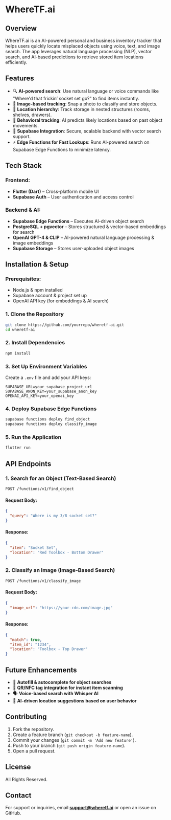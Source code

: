 # **WhereTF.ai**

## **Overview**
WhereTF.ai is an AI-powered personal and business inventory tracker that helps users quickly locate misplaced objects using voice, text, and image search. The app leverages natural language processing (NLP), vector search, and AI-based predictions to retrieve stored item locations efficiently.

## **Features**
- 🔍 **AI-powered search**: Use natural language or voice commands like "Where'd that frickin’ socket set go?" to find items instantly.
- 📸 **Image-based tracking**: Snap a photo to classify and store objects.
- 📍 **Location hierarchy**: Track storage in nested structures (rooms, shelves, drawers).
- 🔄 **Behavioral tracking**: AI predicts likely locations based on past object movements.
- 🔗 **Supabase Integration**: Secure, scalable backend with vector search support.
- ⚡ **Edge Functions for Fast Lookups**: Runs AI-powered search on Supabase Edge Functions to minimize latency.

## **Tech Stack**
### **Frontend:**
- **Flutter (Dart)** – Cross-platform mobile UI
- **Supabase Auth** – User authentication and access control

### **Backend & AI:**
- **Supabase Edge Functions** – Executes AI-driven object search
- **PostgreSQL + pgvector** – Stores structured & vector-based embeddings for search
- **OpenAI GPT-4 & CLIP** – AI-powered natural language processing & image embeddings
- **Supabase Storage** – Stores user-uploaded object images

## **Installation & Setup**
### **Prerequisites:**
- Node.js & npm installed
- Supabase account & project set up
- OpenAI API key (for embeddings & AI search)

### **1. Clone the Repository**
```sh
git clone https://github.com/yourrepo/wheretf-ai.git
cd wheretf-ai
```

### **2. Install Dependencies**
```sh
npm install
```

### **3. Set Up Environment Variables**
Create a `.env` file and add your API keys:
```
SUPABASE_URL=your_supabase_project_url
SUPABASE_ANON_KEY=your_supabase_anon_key
OPENAI_API_KEY=your_openai_key
```

### **4. Deploy Supabase Edge Functions**
```sh
supabase functions deploy find_object
supabase functions deploy classify_image
```

### **5. Run the Application**
```sh
flutter run
```

## **API Endpoints**
### **1. Search for an Object (Text-Based Search)**
```http
POST /functions/v1/find_object
```
#### **Request Body:**
```json
{
  "query": "Where is my 3/8 socket set?"
}
```
#### **Response:**
```json
{
  "item": "Socket Set",
  "location": "Red Toolbox - Bottom Drawer"
}
```

### **2. Classify an Image (Image-Based Search)**
```http
POST /functions/v1/classify_image
```
#### **Request Body:**
```json
{
  "image_url": "https://your-cdn.com/image.jpg"
}
```
#### **Response:**
```json
{
  "match": true,
  "item_id": "1234",
  "location": "Toolbox - Top Drawer"
}
```

## **Future Enhancements**
- 🔄 **Autofill & autocomplete for object searches**
- 📡 **QR/NFC tag integration for instant item scanning**
- 🗣 **Voice-based search with Whisper AI**
- 🤖 **AI-driven location suggestions based on user behavior**

## **Contributing**
1. Fork the repository.
2. Create a feature branch (`git checkout -b feature-name`).
3. Commit your changes (`git commit -m 'Add new feature'`).
4. Push to your branch (`git push origin feature-name`).
5. Open a pull request.

## **License**
All Rights Reserved.

## **Contact**
For support or inquiries, email **support@wheretf.ai** or open an issue on GitHub.
